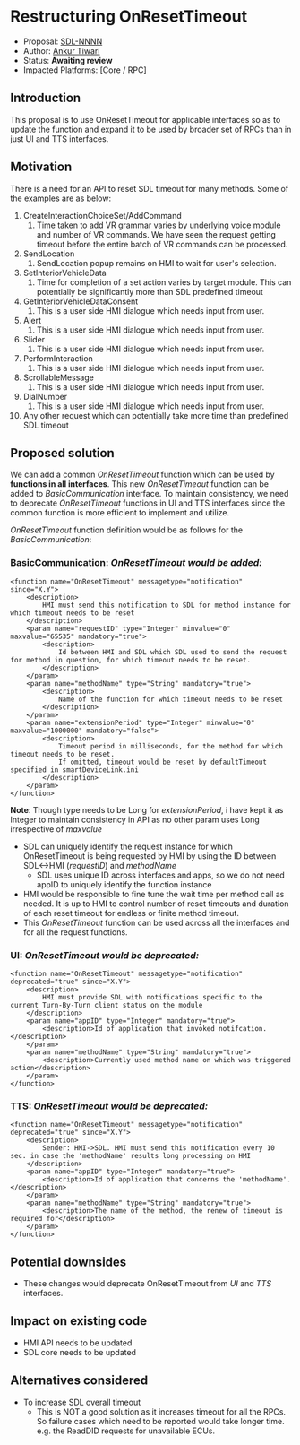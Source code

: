 # Restructuring OnResetTimeout

* Proposal: [SDL-NNNN](NNNN-Restructuring-OnResetTimeout.md)
* Author: [Ankur Tiwari](https://github.com/ATIWARI9)
* Status: **Awaiting review**
* Impacted Platforms: [Core / RPC]

## Introduction

This proposal is to use OnResetTimeout for applicable interfaces so as to update the function and expand it to be used by broader set of RPCs than in just UI and TTS interfaces.

## Motivation

There is a need for an API to reset SDL timeout for many methods. Some of the examples are as below:
1. CreateInteractionChoiceSet/AddCommand
    1. Time taken to add VR grammar varies by underlying voice module and number of VR commands. We have seen the request getting timeout before the entire batch of VR commands can be processed.
2. SendLocation
    1. SendLocation popup remains on HMI to wait for user's selection. 
3. SetInteriorVehicleData
    1. Time for completion of a set action varies by target module. This can potentially be significantly more than SDL predefined timeout
4. GetInteriorVehicleDataConsent
    1. This is a user side HMI dialogue which needs input from user.
5. Alert
    1. This is a user side HMI dialogue which needs input from user.
6. Slider
    1. This is a user side HMI dialogue which needs input from user.
7. PerformInteraction
    1. This is a user side HMI dialogue which needs input from user.
8. ScrollableMessage
    1. This is a user side HMI dialogue which needs input from user.
9. DialNumber
    1. This is a user side HMI dialogue which needs input from user.
10. Any other request which can potentially take more time than predefined SDL timeout


## Proposed solution

We can add a common _OnResetTimeout_ function which can be used by **functions in all interfaces**. This new _OnResetTimeout_ function can be added to _BasicCommunication_ interface. To maintain consistency, we need to deprecate _OnResetTimeout_ functions in UI and TTS interfaces since the common function is more efficient to implement and utilize.

  
_OnResetTimeout_ function definition would be as follows for the _BasicCommunication_:

### BasicCommunication: _OnResetTimeout would be added:_

```
<function name="OnResetTimeout" messagetype="notification" since="X.Y">
    <description>
		HMI must send this notification to SDL for method instance for which timeout needs to be reset
    </description>	
    <param name="requestID" type="Integer" minvalue="0" maxvalue="65535" mandatory="true">	
		<description>
			Id between HMI and SDL which SDL used to send the request for method in question, for which timeout needs to be reset.
		</description>
    </param>
    <param name="methodName" type="String" mandatory="true">
		<description>
			Name of the function for which timeout needs to be reset
		</description>
    </param>
    <param name="extensionPeriod" type="Integer" minvalue="0" maxvalue="1000000" mandatory="false">
		<description>
			Timeout period in milliseconds, for the method for which timeout needs to be reset.
			If omitted, timeout would be reset by defaultTimeout specified in smartDeviceLink.ini
		</description>
    </param>
</function>
```

**Note**: Though type needs to be Long for _extensionPeriod_, i have kept it as Integer to maintain consistency in API as no other param uses Long irrespective of _maxvalue_

* SDL can uniquely identify the request instance for which OnResetTimeout is being requested by HMI by using the ID between SDL<->HMI (_requestID_) and _methodName_
    * SDL uses unique ID across interfaces and apps, so we do not need appID to uniquely identify the function instance	
* HMI would be responsible to fine tune the wait time per method call as needed. It is up to HMI to control number of reset timeouts and duration of each reset timeout for endless or finite method timeout.
* This _OnResetTimeout_ function can be used across all the interfaces and for all the request functions.

### UI: _OnResetTimeout would be deprecated:_

```
<function name="OnResetTimeout" messagetype="notification" deprecated="true" since="X.Y">
	<description>
		HMI must provide SDL with notifications specific to the current Turn-By-Turn client status on the module
	</description>
	<param name="appID" type="Integer" mandatory="true">
		<description>Id of application that invoked notifcation.</description>
	</param>
	<param name="methodName" type="String" mandatory="true">
		<description>Currently used method name on which was triggered action</description>
	</param>
</function>
```

### TTS: _OnResetTimeout would be deprecated:_

```
<function name="OnResetTimeout" messagetype="notification" deprecated="true" since="X.Y">
	<description>
		Sender: HMI->SDL. HMI must send this notification every 10 sec. in case the 'methodName' results long processing on HMI
	</description>
	<param name="appID" type="Integer" mandatory="true">
		<description>Id of application that concerns the 'methodName'.</description>
	</param>
	<param name="methodName" type="String" mandatory="true">
		<description>The name of the method, the renew of timeout is required for</description>
	</param>
</function>
```




## Potential downsides
  * These changes would deprecate OnResetTimeout from _UI_ and _TTS_ interfaces.

## Impact on existing code
* HMI API needs to be updated
* SDL core needs to be updated

## Alternatives considered

* To increase SDL overall timeout
  * This is NOT a good solution as it increases timeout for all the RPCs. So failure cases which need to be reported would take longer time. e.g. the ReadDID requests for unavailable ECUs.
  
